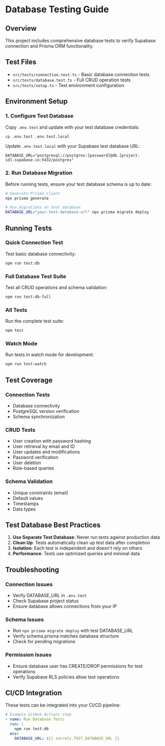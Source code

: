# Database Testing Guide

## Overview
This project includes comprehensive database tests to verify Supabase connection and Prisma ORM functionality.

## Test Files
- `src/tests/connection.test.ts` - Basic database connection tests
- `src/tests/database.test.ts` - Full CRUD operation tests
- `src/tests/setup.ts` - Test environment configuration

## Environment Setup

### 1. Configure Test Database
Copy `.env.test` and update with your test database credentials:
```bash
cp .env.test .env.test.local
```

Update `.env.test.local` with your Supabase test database URL:
```env
DATABASE_URL="postgresql://postgres:[password]@db.[project-id].supabase.co:5432/postgres"
```

### 2. Run Database Migration
Before running tests, ensure your test database schema is up to date:
```bash
# Generate Prisma client
npx prisma generate

# Run migrations on test database
DATABASE_URL="your-test-database-url" npx prisma migrate deploy
```

## Running Tests

### Quick Connection Test
Test basic database connectivity:
```bash
npm run test:db
```

### Full Database Test Suite
Test all CRUD operations and schema validation:
```bash
npm run test:db-full
```

### All Tests
Run the complete test suite:
```bash
npm test
```

### Watch Mode
Run tests in watch mode for development:
```bash
npm run test:watch
```

## Test Coverage

### Connection Tests
- Database connectivity
- PostgreSQL version verification
- Schema synchronization

### CRUD Tests
- User creation with password hashing
- User retrieval by email and ID
- User updates and modifications
- Password verification
- User deletion
- Role-based queries

### Schema Validation
- Unique constraints (email)
- Default values
- Timestamps
- Data types

## Test Database Best Practices

1. **Use Separate Test Database**: Never run tests against production data
2. **Clean Up**: Tests automatically clean up test data after completion
3. **Isolation**: Each test is independent and doesn't rely on others
4. **Performance**: Tests use optimized queries and minimal data

## Troubleshooting

### Connection Issues
- Verify DATABASE_URL in `.env.test`
- Check Supabase project status
- Ensure database allows connections from your IP

### Schema Issues
- Run `npx prisma migrate deploy` with test DATABASE_URL
- Verify schema.prisma matches database structure
- Check for pending migrations

### Permission Issues
- Ensure database user has CREATE/DROP permissions for test operations
- Verify Supabase RLS policies allow test operations

## CI/CD Integration
These tests can be integrated into your CI/CD pipeline:
```yaml
# Example GitHub Actions step
- name: Run Database Tests
  run: |
    npm run test:db
  env:
    DATABASE_URL: ${{ secrets.TEST_DATABASE_URL }}
```